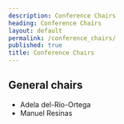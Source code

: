 ```yaml
---
description: Conference Chairs
heading: Conference Chairs
layout: default
permalink: /conference_chairs/
published: true
title: Conference Chairs
---
```


## General chairs

- Adela del-Río-Ortega
- Manuel Resinas